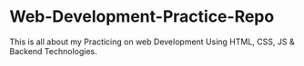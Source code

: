 # Web-Development-Practice-Repo
This is all about my Practicing on web Development Using HTML, CSS, JS &amp; Backend Technologies.
